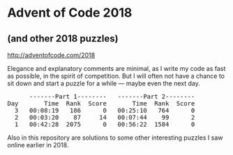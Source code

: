# Advent of Code 2018
## (and other 2018 puzzles)
http://adventofcode.com/2018

Elegance and explanatory comments are minimal, as I write my code as fast as possible, in the spirit of competition. But I will often not have a chance to sit down and start a puzzle for a while &mdash; maybe even the next day.

<pre>      <span>-------Part 1--------</span>   <span>-------Part 2--------</span>
Day   <span>    Time  Rank  Score</span>   <span>    Time  Rank  Score</span>
  3   00:08:19   186      0   00:25:10   764      0
  2   00:03:20    87     14   00:07:44    99      2
  1   00:42:28  2075      0   00:56:22  1584      0
</pre>

Also in this repository are solutions to some other interesting puzzles I saw online earlier in 2018.
